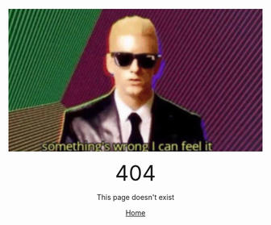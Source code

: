 <!-- ChairSpin Gif -->
<p style="text-align: center">
    <img src="/imgs/404.png" alt="404.png">
</p>
<!-- 404 message -->
<p style="text-align: center">
    <span style="font-size:3em">
        404
    </span>
</p>
<p style="text-align: center">
    <span style="font-size:1em">
        This page doesn't exist
    </span>
</p>
<!-- Home link -->
<p style="text-align: center">
    <a href="https://www.detos.net/">
        Home
    </a>
</p>